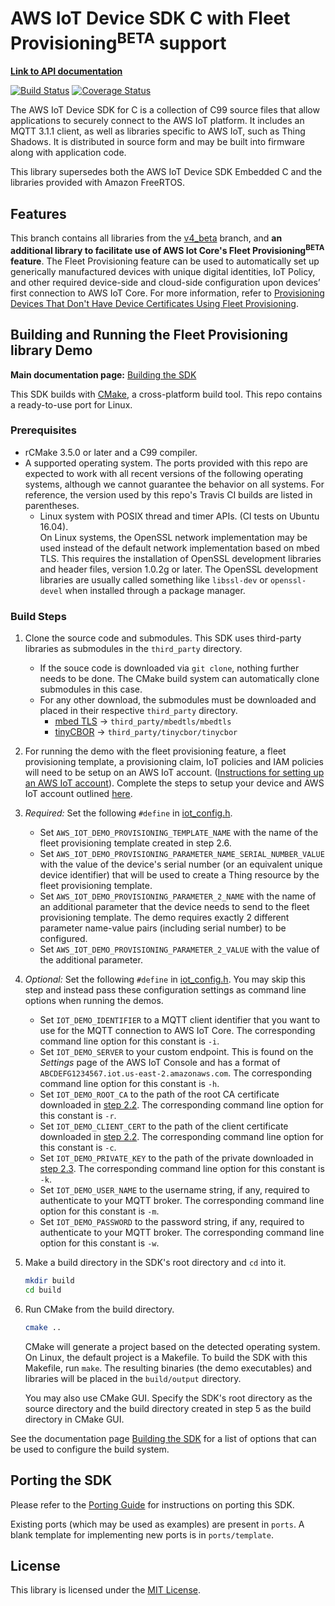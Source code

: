 # AWS IoT Device SDK C with Fleet Provisioning<sup>BETA</sup> support

**[Link to API documentation](https://docs.aws.amazon.com/freertos/latest/lib-ref/c-sdk/main/index.html)**

[![Build Status](https://travis-ci.org/aws/aws-iot-device-sdk-embedded-C.svg?branch=FleetProvisioning_beta)](https://travis-ci.org/aws/aws-iot-device-sdk-embedded-C)
[![Coverage Status](https://coveralls.io/repos/github/aws/aws-iot-device-sdk-embedded-C/badge.svg?branch=FleetProvisioning_beta)](https://coveralls.io/github/aws/aws-iot-device-sdk-embedded-C?branch=FleetProvisioning_beta)

The AWS IoT Device SDK for C is a collection of C99 source files that allow applications to securely connect to the AWS IoT platform. It includes an MQTT 3.1.1 client, as well as libraries specific to AWS IoT, such as Thing Shadows. It is distributed in source form and may be built into firmware along with application code.

This library supersedes both the AWS IoT Device SDK Embedded C and the libraries provided with Amazon FreeRTOS.

## Features

This branch contains all libraries from the [v4_beta](https://github.com/aws/aws-iot-device-sdk-embedded-C/tree/v4_beta) branch, and <b>an additional library to facilitate use of AWS Iot Core's Fleet Provisioning<sup>BETA</sup> feature</b>. The Fleet Provisioning feature can be used to automatically set up generically manufactured devices with unique digital identities, IoT Policy, and other required device-side and cloud-side configuration upon devices’ first connection to AWS IoT Core. For more information, refer to [Provisioning Devices That Don't Have Device Certificates Using Fleet Provisioning](https://docs.aws.amazon.com/iot/latest/developerguide/provision-wo-cert.html).

## Building and Running the Fleet Provisioning library Demo

**Main documentation page:** [Building the SDK](https://docs.aws.amazon.com/freertos/latest/lib-ref/c-sdk/main/building.html)

This SDK builds with [CMake](https://cmake.org/), a cross-platform build tool. This repo contains a ready-to-use port for Linux.

### Prerequisites
- rCMake 3.5.0 or later and a C99 compiler.
- A supported operating system. The ports provided with this repo are expected to work with all recent versions of the following operating systems, although we cannot guarantee the behavior on all systems. For reference, the version used by this repo's Travis CI builds are listed in parentheses.
    - Linux system with POSIX thread and timer APIs. (CI tests on Ubuntu 16.04).<br>
    On Linux systems, the OpenSSL network implementation may be used instead of the default network implementation based on mbed TLS. This requires the installation of OpenSSL development libraries and header files, version 1.0.2g or later. The OpenSSL development libraries are usually called something like `libssl-dev` or `openssl-devel` when installed through a package manager.

### Build Steps
1. Clone the source code and submodules. This SDK uses third-party libraries as submodules in the `third_party` directory.
    - If the souce code is downloaded via `git clone`, nothing further needs to be done. The CMake build system can automatically clone submodules in this case.
    - For any other download, the submodules must be downloaded and placed in their respective `third_party` directory.
        - [mbed TLS](https://github.com/ARMmbed/mbedtls/tree/mbedtls-2.17) → `third_party/mbedtls/mbedtls`
        - [tinyCBOR](https://github.com/intel/tinycbor) → `third_party/tinycbor/tinycbor`
2. For running the demo with the fleet provisioning feature, a fleet provisioning template, a provisioning claim, IoT policies and IAM policies will need to be setup on an AWS IoT account. ([Instructions for setting up an AWS IoT account](https://docs.aws.amazon.com/iot/latest/developerguide/iot-console-signin.html)). Complete the steps to setup your device and AWS IoT account outlined [here](https://docs.aws.amazon.com/iot/latest/developerguide/provision-wo-cert.html#use-claim).
3. *Required:* Set the following `#define` in [iot_config.h](demos/iot_config.h). 
    - Set `AWS_IOT_DEMO_PROVISIONING_TEMPLATE_NAME` with the name of the fleet provisioning template created in step 2.6.
    - Set `AWS_IOT_DEMO_PROVISIONING_PARAMETER_NAME_SERIAL_NUMBER_VALUE` with the value of the device's serial number (or an equivalent unique device identifier) that will be used to create a Thing resource by the fleet provisioning template.
    - Set `AWS_IOT_DEMO_PROVISIONING_PARAMETER_2_NAME` with the name of an additional parameter that the device needs to send to the fleet provisioning template. The demo requires exactly 2 different parameter name-value pairs (including serial number) to be configured.
    - Set `AWS_IOT_DEMO_PROVISIONING_PARAMETER_2_VALUE` with the value of the additional parameter.
4. *Optional:* Set the following `#define` in [iot_config.h](demos/iot_config.h). You may skip this step and instead pass these configuration settings as command line options when running the demos.
    - Set `IOT_DEMO_IDENTIFIER` to a MQTT client identifier that you want to use for the MQTT connection to AWS IoT Core. The corresponding command line option for this constant is `-i`.
    - Set `IOT_DEMO_SERVER` to your custom endpoint. This is found on the *Settings* page of the AWS IoT Console and has a format of `ABCDEFG1234567.iot.us-east-2.amazonaws.com`. The corresponding command line option for this constant is `-h`.
    - Set `IOT_DEMO_ROOT_CA` to the path of the root CA certificate downloaded in [step 2.2](https://docs.aws.amazon.com/iot/latest/developerguide/create-device-certificate.html). The corresponding command line option for this constant is `-r`.
    - Set `IOT_DEMO_CLIENT_CERT` to the path of the client certificate downloaded in [step 2.2](https://docs.aws.amazon.com/iot/latest/developerguide/create-device-certificate.html). The corresponding command line option for this constant is `-c`.
    - Set `IOT_DEMO_PRIVATE_KEY` to the path of the private downloaded in [step 2.3](https://docs.aws.amazon.com/iot/latest/developerguide/create-device-certificate.html). The corresponding command line option for this constant is `-k`.
    - Set `IOT_DEMO_USER_NAME` to the username string, if any, required to authenticate to your MQTT broker. The corresponding command line option for this constant is `-m`.
    - Set `IOT_DEMO_PASSWORD` to the password string, if any, required to authenticate to your MQTT broker. The corresponding command line option for this constant is `-w`.
5. Make a build directory in the SDK's root directory and `cd` into it.
    ```sh
    mkdir build
    cd build
    ```
6. Run CMake from the build directory.
    ```sh
    cmake ..
    ```
    CMake will generate a project based on the detected operating system. On Linux, the default project is a Makefile. To build the SDK with this Makefile, run `make`. The resulting binaries (the demo executables) and libraries will be placed in the `build/output` directory.

    You may also use CMake GUI. Specify the SDK's root directory as the source directory and the build directory created in step 5 as the build directory in CMake GUI.

See the documentation page [Building the SDK](https://docs.aws.amazon.com/freertos/latest/lib-ref/c-sdk/main/building.html) for a list of options that can be used to configure the build system.

## Porting the SDK

Please refer to the [Porting Guide](https://docs.aws.amazon.com/freertos/latest/lib-ref/c-sdk/main/guide_developer_porting.html) for instructions on porting this SDK.

Existing ports (which may be used as examples) are present in `ports`. A blank template for implementing new ports is in `ports/template`.

## License

This library is licensed under the [MIT License](LICENSE).
